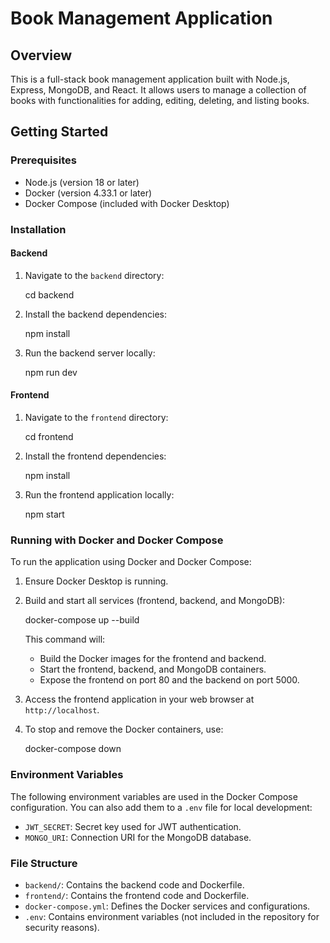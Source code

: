 # Book Management Application

## Overview

This is a full-stack book management application built with Node.js, Express, MongoDB, and React. It allows users to manage a collection of books with functionalities for adding, editing, deleting, and listing books.

## Getting Started

### Prerequisites

- Node.js (version 18 or later)
- Docker (version 4.33.1 or later)
- Docker Compose (included with Docker Desktop)

### Installation

#### Backend

1. Navigate to the `backend` directory:

    cd backend

2. Install the backend dependencies:

    npm install

3. Run the backend server locally:

    npm run dev

#### Frontend

1. Navigate to the `frontend` directory:

    cd frontend

2. Install the frontend dependencies:

    npm install

3. Run the frontend application locally:

    npm start

### Running with Docker and Docker Compose

To run the application using Docker and Docker Compose:

1. Ensure Docker Desktop is running.

2. Build and start all services (frontend, backend, and MongoDB):

    docker-compose up --build

    This command will:
    - Build the Docker images for the frontend and backend.
    - Start the frontend, backend, and MongoDB containers.
    - Expose the frontend on port 80 and the backend on port 5000.

3. Access the frontend application in your web browser at `http://localhost`.

4. To stop and remove the Docker containers, use:

    docker-compose down

### Environment Variables

The following environment variables are used in the Docker Compose configuration. You can also add them to a `.env` file for local development:

- `JWT_SECRET`: Secret key used for JWT authentication.
- `MONGO_URI`: Connection URI for the MongoDB database.

### File Structure

- `backend/`: Contains the backend code and Dockerfile.
- `frontend/`: Contains the frontend code and Dockerfile.
- `docker-compose.yml`: Defines the Docker services and configurations.
- `.env`: Contains environment variables (not included in the repository for security reasons).


